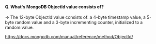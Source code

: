 #### Q. What's MongoDB ObjectId value consists of?

=> The 12-byte ObjectId value consists of: a 4-byte timestamp value, a 5-byte random value and a 3-byte incrementing counter, initialized to a random value.

https://docs.mongodb.com/manual/reference/method/ObjectId/







